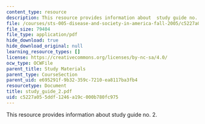 ```yaml
---
content_type: resource
description: This resource provides information about  study guide no. 2.
file: /courses/sts-005-disease-and-society-in-america-fall-2005/c5227a055ddf1246a19c000b780fc975_study_guide_2.pdf
file_size: 79404
file_type: application/pdf
hide_download: true
hide_download_original: null
learning_resource_types: []
license: https://creativecommons.org/licenses/by-nc-sa/4.0/
ocw_type: OCWFile
parent_title: Study Materials
parent_type: CourseSection
parent_uid: e695291f-9b32-359c-7210-ea8117ba3fb4
resourcetype: Document
title: study_guide_2.pdf
uid: c5227a05-5ddf-1246-a19c-000b780fc975
---
```

This resource provides information about  study guide no. 2.